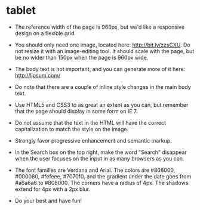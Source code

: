tablet
======
* The reference width of the page is 960px, but we'd like a responsive design on a flexible grid.

* You should only need one image, located here: http://bit.ly/zzsCXU.  Do not resize it with an image-editing tool.  It should scale with the page, but be no wider than 150px when the page is 960px wide.

* The body text is not important, and you can generate more of it here: http://lipsum.com/
 * Do note that there are a couple of inline style changes in the main body text.

* Use HTML5 and CSS3 to as great an extent as you can, but remember that the page should display in some form on IE 7.

* Do not assume that the text in the HTML will have the correct capitalization to match the style on the image.

* Strongly favor progressive enhancement and semantic markup.

* In the Search box on the top right, make the word "Search" disappear when the user focuses on the input in as many browsers as you can.

* The font families are Verdana and Arial.  The colors are #808000, #000080, #fefeee, #7070f0, and the gradient under the date goes from #a6a6a6 to #808000.  The corners have a radius of 4px.  The shadows extend for 4px with a 2px blur.

* Do your best and have fun!
